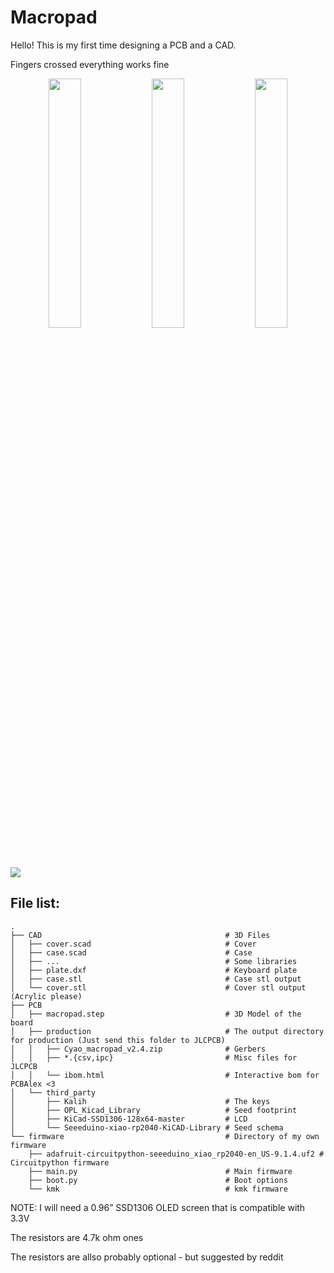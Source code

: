 # Macropad
Hello! This is my first time designing a PCB and a CAD.

Fingers crossed everything works fine

<p align="middle">
  <img src="https://cloud-54hh12yzw-hack-club-bot.vercel.app/0screenshot_2024-09-20_at_8.47.37_pm.png" width="32%"/>
  <img src="https://cloud-54hh12yzw-hack-club-bot.vercel.app/1screenshot_2024-09-20_at_5.44.05_pm.png" width="32%"/> 
  <img src="https://cloud-54hh12yzw-hack-club-bot.vercel.app/2screenshot_2024-09-20_at_5.43.58_pm.png" width="32%"/>
</p>

<img src="https://cloud-8usq0iiv2-hack-club-bot.vercel.app/0screenshot_2024-09-22_at_9.38.49_am.png"/>

## File list:

```
.
├── CAD                                         # 3D Files
│   ├── cover.scad                              # Cover
│   ├── case.scad                               # Case
│   ├── ...                                     # Some libraries
│   ├── plate.dxf                               # Keyboard plate
│   ├── case.stl                                # Case stl output
│   └── cover.stl                               # Cover stl output (Acrylic please)
├── PCB
│   ├── macropad.step                           # 3D Model of the board
│   ├── production                              # The output directory for production (Just send this folder to JLCPCB)
│   │   ├── Cyao_macropad_v2.4.zip              # Gerbers
│   │   ├── *.{csv,ipc}                         # Misc files for JLCPCB
│   │   └── ibom.html                           # Interactive bom for PCBAlex <3
│   └── third_party
│       ├── Kalih                               # The keys
│       ├── OPL_Kicad_Library                   # Seed footprint
│       ├── KiCad-SSD1306-128x64-master         # LCD
│       └── Seeeduino-xiao-rp2040-KiCAD-Library # Seed schema
└── firmware                                    # Directory of my own firmware
    ├── adafruit-circuitpython-seeeduino_xiao_rp2040-en_US-9.1.4.uf2 # Circuitpython firmware
    ├── main.py                                 # Main firmware
    ├── boot.py                                 # Boot options
    └── kmk                                     # kmk firmware
```

NOTE: I will need a 0.96” SSD1306 OLED screen that is compatible with 3.3V

The resistors are 4.7k ohm ones

The resistors are allso probably optional - but suggested by reddit

